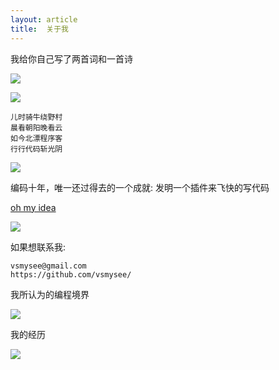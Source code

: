 ```yaml
---
layout: article
title:  关于我
---
```


我给你自己写了两首词和一首诗

![](/images/self-mockery.jpg)

![](/images/self2.jpg)


```
儿时骑牛绕野村
晨看朝阳晚看云
如今北漂程序客
行行代码斩光阴
```

![](/images/mt.jpg)


编码十年，唯一还过得去的一个成就: 发明一个插件来飞快的写代码


[oh my idea](https://github.com/vsmysee/oh-my-idea)


![](https://plugins.jetbrains.com/files/13694/screenshot_20948.png)



如果想联系我: 

```
vsmysee@gmail.com
https://github.com/vsmysee/
```


我所认为的编程境界

![](/images/river-snow-change.jpg)


我的经历

![](/images/codinghard.jpg)


